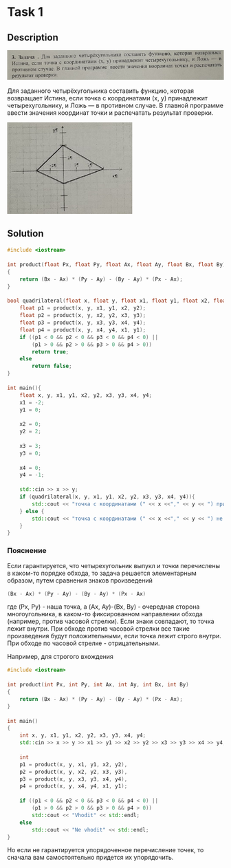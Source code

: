 # Task 1

## Description

![Description](1_description.png)

Для заданного четырёхугольника составить функцию, которая возвращает Истина, если точка с координатами (х, у) принадлежит четырехугольнику, и Ложь — в противном случае. В главной программе ввести значения координат точки и распечатать результат проверки.

![Triangle](1.png)

## Solution

```C++
#include <iostream>

int product(float Px, float Py, float Ax, float Ay, float Bx, float By)
{
    return (Bx - Ax) * (Py - Ay) - (By - Ay) * (Px - Ax);
}

bool quadrilateral(float x, float y, float x1, float y1, float x2, float y2, float x3, float y3, float x4, float y4){
    float p1 = product(x, y, x1, y1, x2, y2);
    float p2 = product(x, y, x2, y2, x3, y3);
    float p3 = product(x, y, x3, y3, x4, y4);
    float p4 = product(x, y, x4, y4, x1, y1);
    if ((p1 < 0 && p2 < 0 && p3 < 0 && p4 < 0) ||
        (p1 > 0 && p2 > 0 && p3 > 0 && p4 > 0))
        return true;
    else
        return false;
}

int main(){
    float x, y, x1, y1, x2, y2, x3, y3, x4, y4;
    x1 = -2;
    y1 = 0;

    x2 = 0;
    y2 = 2;

    x3 = 3;
    y3 = 0;

    x4 = 0;
    y4 = -1;

    std::cin >> x >> y;
    if (quadrilateral(x, y, x1, y1, x2, y2, x3, y3, x4, y4)){
        std::cout << "точка с координатами (" << x <<"," << y << ") принадлежит четырехугольнику";
    } else {
        std::cout << "точка с координатами (" << x <<"," << y << ") не принадлежит четырехугольнику";
    }
}

```

### Пояснение

Если гарантируется, что четырехугольник выпукл и точки перечислены в каком-то порядке обхода, то задача решается элементарным образом, путем сравнения знаков произведений

```C++
(Bx - Ax) * (Py - Ay) - (By - Ay) * (Px - Ax)
```

где (Px, Py) - наша точка, а (Ax, Ay)-(Bx, By) - очередная сторона многоугольника, в каком-то фиксированном направлении обхода (например, против часовой стрелки). Если знаки совпадают, то точка лежит внутри. При обходе против часовой стрелки все такие произведения будут положительными, если точка лежит строго внутри. При обходе по часовой стрелке - отрицательными.

Например, для строгого вхождения

```C++
#include <iostream>

int product(int Px, int Py, int Ax, int Ay, int Bx, int By)
{
    return (Bx - Ax) * (Py - Ay) - (By - Ay) * (Px - Ax);
}

int main()
{
    int x, y, x1, y1, x2, y2, x3, y3, x4, y4;
    std::cin >> x >> y >> x1 >> y1 >> x2 >> y2 >> x3 >> y3 >> x4 >> y4;

    int 
    p1 = product(x, y, x1, y1, x2, y2),
    p2 = product(x, y, x2, y2, x3, y3),
    p3 = product(x, y, x3, y3, x4, y4),
    p4 = product(x, y, x4, y4, x1, y1);

    if ((p1 < 0 && p2 < 0 && p3 < 0 && p4 < 0) ||
        (p1 > 0 && p2 > 0 && p3 > 0 && p4 > 0))
        std::cout << "Vhodit" << std::endl;
    else
        std::cout << "Ne vhodit" << std::endl;
}
```

Но если не гарантируется упорядоченное перечисление точек, то сначала вам самостоятельно придется их упорядочить.
